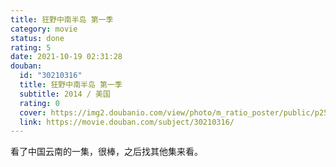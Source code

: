 ```yaml
---
title: 狂野中南半岛 第一季
category: movie
status: done
rating: 5
date: 2021-10-19 02:31:28
douban:
  id: "30210316"
  title: 狂野中南半岛 第一季
  subtitle: 2014 / 美国
  rating: 0
  cover: https://img2.doubanio.com/view/photo/m_ratio_poster/public/p2520953963.jpg
  link: https://movie.douban.com/subject/30210316/
---
```


看了中国云南的一集，很棒，之后找其他集来看。